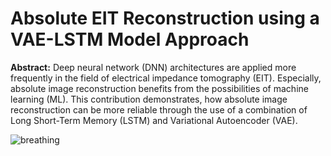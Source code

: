 # Absolute EIT Reconstruction using a VAE-LSTM Model Approach

**Abstract:** Deep neural network (DNN) architectures are
applied more frequently in the field of electrical impedance
tomography (EIT). Especially, absolute image reconstruction
benefits from the possibilities of machine learning
(ML). This contribution demonstrates, how absolute image
reconstruction can be more reliable through the use of
a combination of Long Short-Term Memory (LSTM) and
Variational Autoencoder (VAE).

![breathing](images/breathing.gif "breathing")

<!---
## Architectures of the VAE-LSTM Models

### V1
If the training is successful, the model should be able to reconstruct voltage data more precisely because memory is included in the VAE.

![VAE_LSTM](images/VAE_LSTM.png)

- $N$ is the number of training samples
- The memory of the LSTM is $4$ in this case.
- $192$ is the dimension of the voltage vector

### V2 
_based on: [1]_

- The VAE model learns an embedding scheme that can infer the features of the training data.

![VAE_LSTM_V2](images/VAE_LSTM_V2.png)

### V3

![VAE_LSTM_V3](images/VAE_LSTM_V3.png)

___
[1] Lin, Shuyu, et al. "Anomaly detection for time series using vae-lstm hybrid model." ICASSP 2020-2020 IEEE International Conference on Acoustics, Speech and Signal Processing (ICASSP). Ieee, 2020.
--->

